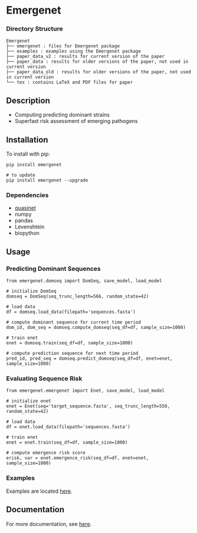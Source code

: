 # Emergenet

### Directory Structure

```
Emergenet
├── emergenet : files for Emergenet package
├── examples : examples using the Emergenet package
├── paper_data_v2 : results for current version of the paper
├── paper_data : results for older versions of the paper, not used in current version
├── paper_data_old : results for older versions of the paper, not used in current version
└── tex : contains LaTeX and PDF files for paper
```

## Description
- Computing predicting dominant strains
- Superfast risk assessment of emerging pathogens


## Installation

To install with pip:

```
pip install emergenet

# to update
pip install emergenet --upgrade
```

### Dependencies

* [quasinet](https://github.com/zeroknowledgediscovery/quasinet/)
* numpy 
* pandas 
* Levenshtein 
* biopython

## Usage

### Predicting Dominant Sequences

```
from emergenet.domseq import DomSeq, save_model, load_model

# initialize DomSeq
domseq = DomSeq(seq_trunc_length=566, random_state=42)

# load data
df = domseq.load_data(filepath='sequences.fasta')

# compute dominant sequence for current time period
dom_id, dom_seq = domseq.compute_domseq(seq_df=df, sample_size=1000)

# train enet
enet = domseq.train(seq_df=df, sample_size=1000)

# compute prediction sequence for next time period
pred_id, pred_seq = domseq.predict_domseq(seq_df=df, enet=enet, sample_size=1000)
```

### Evaluating Sequence Risk

```
from emergenet.emergenet import Enet, save_model, load_model

# initialize enet
enet = Enet(seq='target_sequence.fasta', seq_trunc_length=550, random_state=42)

# load data
df = enet.load_data(filepath='sequences.fasta')

# train enet
enet = enet.train(seq_df=df, sample_size=1000)

# compute emergence risk score
erisk, var = enet.emergence_risk(seq_df=df, enet=enet, sample_size=1000)
```
 
### Examples

Examples are located [here](https://github.com/zeroknowledgediscovery/emergenet/tree/main/examples).

## Documentation

For more documentation, see [here](https://zeroknowledgediscovery.github.io/emergenet/).
